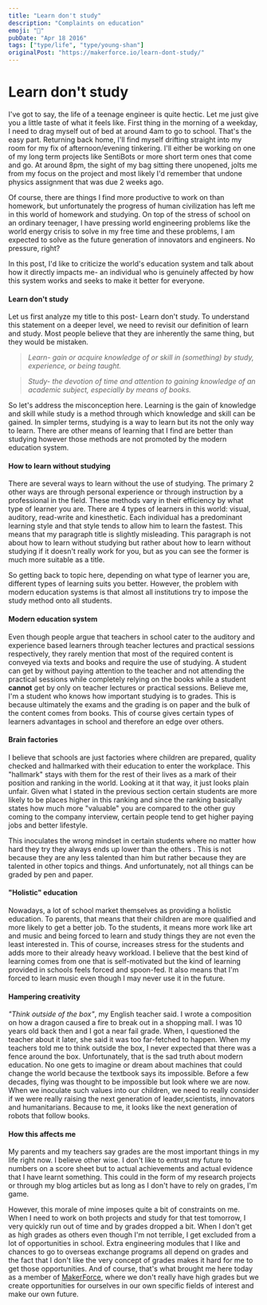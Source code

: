 ```yaml
---
title: "Learn don't study"
description: "Complaints on education"
emoji: "🧠"
pubDate: "Apr 18 2016"
tags: ["type/life", "type/young-shan"]
originalPost: "https://makerforce.io/learn-dont-study/"
---
```


# Learn don't study

I've got to say, the life of a teenage engineer is quite hectic. Let me just give you a little taste of what it feels like. First thing in the morning of a weekday, I need to drag myself out of bed at around 4am to go to school. That's the easy part. Returning back home, I'll find myself drifting straight into my room for my fix of afternoon/evening tinkering. I'll either be working on one of my long term projects like SentiBots or more short term ones that come and go. At around 8pm, the sight of my bag sitting there unopened, jolts me from my focus on the project and most likely I'd remember that undone physics assignment that was due 2 weeks ago.

Of course, there are things I find more productive to work on than homework, but unfortunately the progress of human civilization has left me in this world of homework and studying. On top of the stress of school on an ordinary teenager, I have pressing world engineering problems like the world energy crisis to solve in my free time and these problems, I am expected to solve as the future generation of innovators and engineers. No pressure, right?

In this post, I'd like to criticize the world's education system and talk about how it directly impacts me- an individual who is genuinely affected by how this system works and seeks to make it better for everyone.

#### Learn don't study

Let us first analyze my title to this post- Learn don't study. To understand this statement on a deeper level, we need to revisit our definition of learn and study. Most people believe that they are inherently the same thing, but they would be mistaken.

> _Learn- gain or acquire knowledge of or skill in (something) by study, experience, or being taught._

> _Study- the devotion of time and attention to gaining knowledge of an academic subject, especially by means of books._

So let's address the misconception here. Learning is the gain of knowledge and skill while study is a method through which knowledge and skill can be gained. In simpler terms, studying is a way to learn but its not the only way to learn. There are other means of learning that I find are better than studying however those methods are not promoted by the modern education system.

#### How to learn without studying

There are several ways to learn without the use of studying. The primary 2 other ways are through personal experience or through instruction by a professional in the field. These methods vary in their efficiency by what type of learner you are. There are 4 types of learners in this world: visual, auditory, read-write and kinesthetic. Each individual has a predominant learning style and that style tends to allow him to learn the fastest. This means that my paragraph title is slightly misleading. This paragraph is not about how to learn without studying but rather about how to learn without studying if it doesn't really work for you, but as you can see the former is much more suitable as a title.

So getting back to topic here, depending on what type of learner you are, different types of learning suits you better. However, the problem with modern education systems is that almost all institutions try to impose the study method onto all students.

#### Modern education system

Even though people argue that teachers in school cater to the auditory and experience based learners through teacher lectures and practical sessions respectively, they rarely mention that most of the required content is conveyed via texts and books and require the use of studying. A student can get by without paying attention to the teacher and not attending the practical sessions while completely relying on the books while a student **cannot** get by only on teacher lectures or practical sessions. Believe me, I'm a student who knows how important studying is to grades. This is because ultimately the exams and the grading is on paper and the bulk of the content comes from books. This of course gives certain types of learners advantages in school and therefore an edge over others.

#### Brain factories

I believe that schools are just factories where children are prepared, quality checked and hallmarked with their education to enter the workplace. This "hallmark" stays with them for the rest of their lives as a mark of their position and ranking in the world. Looking at it that way, it just looks plain unfair. Given what I stated in the previous section certain students are more likely to be places higher in this ranking and since the ranking basically states how much more "valuable" you are compared to the other guy coming to the company interview, certain people tend to get higher paying jobs and better lifestyle.

This inoculates the wrong mindset in certain students where no matter how hard they try they always ends up lower than the others . This is not because they are any less talented than him but rather because they are talented in other topics and things. And unfortunately, not all things can be graded by pen and paper.

#### "Holistic" education

Nowadays, a lot of school market themselves as providing a holistic education. To parents, that means that their children are more qualified and more likely to get a better job. To the students, it means more work like art and music and being forced to learn and study things they are not even the least interested in. This of course, increases stress for the students and adds more to their already heavy workload. I believe that the best kind of learning comes from one that is self-motivated but the kind of learning provided in schools feels forced and spoon-fed. It also means that I'm forced to learn music even though I may never use it in the future.

#### Hampering creativity

_"Think outside of the box"_, my English teacher said. I wrote a composition on how a dragon caused a fire to break out in a shopping mall. I was 10 years old back then and I got a near fail grade. When, I questioned the teacher about it later, she said it was too far-fetched to happen. When my teachers told me to think outside the box, I never expected that there was a fence around the box. Unfortunately, that is the sad truth about modern education. No one gets to imagine or dream about machines that could change the world because the textbook says its impossible. Before a few decades, flying was thought to be impossible but look where we are now. When we inoculate such values into our children, we need to really consider if we were really raising the next generation of leader,scientists, innovators and humanitarians. Because to me, it looks like the next generation of robots that follow books.

#### How this affects me

My parents and my teachers say grades are the most important things in my life right now. I believe other wise. I don't like to entrust my future to numbers on a score sheet but to actual achievements and actual evidence that I have learnt something. This could in the form of my research projects or through my blog articles but as long as I don't have to rely on grades, I'm game.

However, this morale of mine imposes quite a bit of constraints on me. When I need to work on both projects and study for that test tomorrow, I very quickly run out of time and by grades dropped a bit. When I don't get as high grades as others even though I'm not terrible, I get excluded from a lot of opportunities in school. Extra engineering modules that I like and chances to go to overseas exchange programs all depend on grades and the fact that I don't like the very concept of grades makes it hard for me to get those opportunities. And of course, that's what brought me here today as a member of [MakerForce](https://makerforce.io), where we don't really have high grades but we create opportunities for ourselves in our own specific fields of interest and make our own future.
